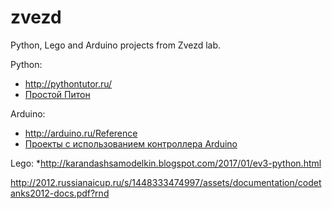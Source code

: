 # zvezd
Python, Lego and Arduino projects from Zvezd lab.

Python:
* http://pythontutor.ru/
* [Простой Питон](https://www.dropbox.com/s/4r8hnwvc39tnlwm/ProPyt.pdf?dl=0)

Arduino:
* http://arduino.ru/Reference
* [Проекты с использованием контроллера Arduino](https://www.dropbox.com/s/2pyv96sits184h5/%D0%9F%D1%80%D0%BE%D0%B5%D0%BA%D1%82%D1%8B%20%D1%81%20%D0%B8%D1%81%D0%BF%D0%BE%D0%BB%D1%8C%D0%B7%D0%BE%D0%B2%D0%B0%D0%BD%D0%B8%D0%B5%D0%BC%20%D0%BA%D0%BE%D0%BD%D1%82%D1%80%D0%BE%D0%BB%D0%BB%D0%B5%D1%80%D0%B0%20Arduino.pdf?dl=0)

Lego:
*http://karandashsamodelkin.blogspot.com/2017/01/ev3-python.html







http://2012.russianaicup.ru/s/1448333474997/assets/documentation/codetanks2012-docs.pdf?rnd
